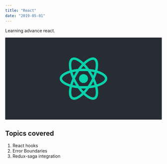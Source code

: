 ```yaml
---
title: "React"
date: "2019-05-01"
---
```


Learning advance react.

![React](./react.png)
## Topics covered
1. React hooks
2. Error Boundaries
3. Redux-saga integration
